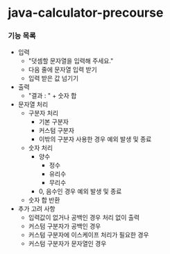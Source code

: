 # java-calculator-precourse

### 기능 목록

* 입력
    * "덧셈할 문자열을 입력해 주세요."
    * 다음 줄에 문자열 입력 받기
    * 입력 받은 값 넘기기
* 출력
    * "결과 : " + 숫자 합
* 문자열 처리
    * 구분자 처리
        * 기본 구분자
        * 커스텀 구분자
        * 이밖의 구분자 사용한 경우 예외 발생 및 종료
    * 숫자 처리
        * 양수
            * 정수
            * 유리수
            * 무리수
        * 0, 음수인 경우 예외 발생 및 종료
    * 숫자 합 반환
* 추가 고려 사항
    * 입력값이 없거나 공백인 경우 처리 없이 출력
    * 커스텀 구분자가 공백인 경우
    * 커스텀 구분자에 이스케이프 처리가 필요한 경우
    * 커스텀 구분자가 문자열인 경우